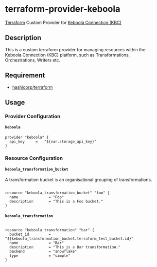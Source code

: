 # terraform-provider-keboola

[Terraform](https://www.terraform.io) Custom Provider for [Keboola Connection (KBC)](https://www.keboola.com)

## Description

This is a custom terraform provider for managing resources within the Keboola Connection (KBC) platform, such as Transformations, Orchestrations, Writers etc.

## Requirement

* [hashicorp/terraform](https://github.com/hashicorp/terraform)


## Usage

### Provider Configuration

#### `keboola`

```
provider "keboola" {
  api_key     =   "${var.storage_api_key}"
}
```

### Resource Configuration

#### `keboola_transformation_bucket`

A transformation bucket is an organisational grouping of transformations.

```

resource "keboola_transformation_bucket" "foo" {
  name              = "Foo"
  description       = "This is a Foo bucket."
}

```

#### `keboola_transformation`

```

resource "keboola_transformation" "bar" {
  bucket_id         = "${keboola_transformation_bucket.terraform_test_bucket.id}"
  name              = "Bar"
  description       = "This is a Bar transformation."
  backend           = "snowflake"
  type              = "simple"
}

```
